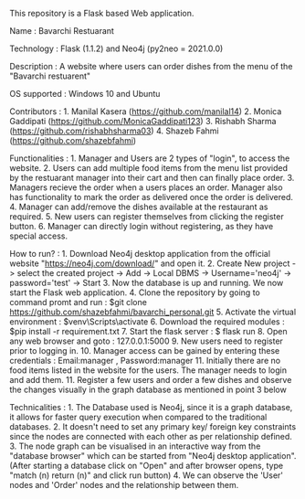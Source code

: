 This repository is a Flask based Web application.

Name : Bavarchi Restuarant

Technology : Flask (1.1.2) and Neo4j (py2neo = 2021.0.0)

Description : A website where users can order dishes from the menu of the "Bavarchi restuarent"

OS supported : Windows 10 and Ubuntu

Contributors : 1. Manilal Kasera    (https://github.com/manilal14)
               2. Monica Gaddipati  (https://github.com/MonicaGaddipati123)
               3. Rishabh Sharma    (https://github.com/rishabhsharma03)
               4. Shazeb Fahmi      (https://github.com/shazebfahmi)
               
Functionalities : 1. Manager and Users are 2 types of "login", to access the website.
                  2. Users can add multiple food items from the menu list provided by the restuarant manager into their cart and then can finally place order.
                  3. Managers recieve the order when a users places an order. Manager also has functionality to mark the order as delivered once the order is delivered. 
                  4. Manager can add/remove the dishes available at the restaurant as required.
                  5. New users can register themselves from clicking the register button.
                  6. Manager can directly login without registering, as they have special access.

How to run? :   1. Download Neo4j desktop application from the official website "https://neo4j.com/download/" and open it.
                2. Create New project -> select the created project -> Add -> Local DBMS -> Username='neo4j' -> password='test' -> Start
                3. Now the database is up and running. We now start the Flask web application.
                4. Clone the repository by going to command promt and run : $git clone https://github.com/shazebfahmi/bavarchi_personal.git
                5. Activate the virtual environment : $venv\Scripts\activate
                6. Download the required modules : $pip install -r requirement.txt
                7. Start the flask server : $ flask run
                8. Open any web browser and goto : 127.0.0.1:5000 
                9. New users need to register prior to logging in.
                10. Manager access can be gained by entering these credentials : Email:manager , Password:manager
                11. Initially there are no food items listed in the website for the users. The manager needs to login and add them.
                11. Register a few users and order a few dishes and observe the changes visually in the graph database as mentioned in point 3 below
                      

Technicalities : 1. The Database used is Neo4j, since it is a graph database, it allows for faster query execution when compared to the traditional databases.
                 2. It doesn't need to set any primary key/ foreign key constraints since the nodes are connected with each other as per relationship defined.
                 3. The node graph can be visualised in an interactive way from the "database browser" which can be started from "Neo4j desktop application".(After starting a database click on "Open" and after browser opens, type "match (n) return (n)" and click run button)
                 4. We can observe the 'User' nodes and 'Order' nodes and the relationship between them.
            
            
            

